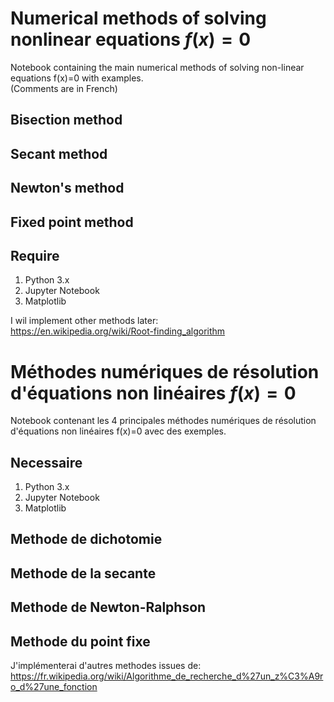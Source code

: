 # Numerical methods of solving nonlinear equations $f(x)=0$
Notebook containing the main numerical methods of solving non-linear equations f(x)=0 with examples.\
(Comments are in French)

## Bisection method
## Secant method
## Newton's method
## Fixed point method

## Require
1. Python 3.x
2. Jupyter Notebook
3. Matplotlib

I wil implement other methods later: \
https://en.wikipedia.org/wiki/Root-finding_algorithm

# Méthodes numériques de résolution d'équations non linéaires $f(x)=0$
Notebook contenant les 4 principales méthodes numériques de résolution d'équations non linéaires f(x)=0 avec des exemples.

## Necessaire
1. Python 3.x
2. Jupyter Notebook
3. Matplotlib

## Methode de dichotomie
## Methode de la secante
## Methode de Newton-Ralphson
## Methode du point fixe

J'implémenterai d'autres methodes issues de: \
https://fr.wikipedia.org/wiki/Algorithme_de_recherche_d%27un_z%C3%A9ro_d%27une_fonction

